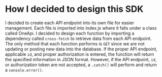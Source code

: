 # How I decided to design this SDK

I decided to create each API endpoint into its own file for easier management. Each file is imported into index.js where it falls under a class called OneApi. I decided to design each function by importing a dependency called `cross-fetch` to retrieve data from each API endpoint. The only method that each function performs is `GET` since we are not updating or posting new data into the database. If the proper API endpoint, applicable `id`, and proper authorization is entered, the function will return the specified information in JSON format. However, if the API endpoint, `id`, or authorization token are not accepted, a `.catch()` will perform and return a `console.error()`.
